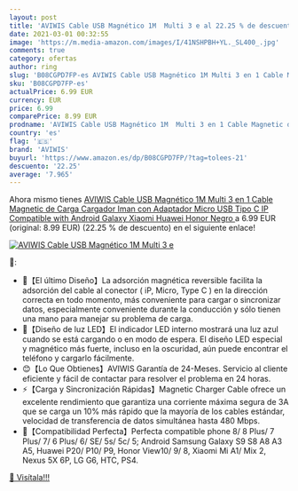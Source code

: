 ```yaml
---
layout: post
title: 'AVIWIS Cable USB Magnético 1M  Multi 3 e al 22.25 % de descuento'
date: 2021-03-01 00:32:55
image: 'https://m.media-amazon.com/images/I/41NSHPBH+YL._SL400_.jpg'
comments: true
category: ofertas
author: ring
slug: 'B08CGPD7FP-es AVIWIS Cable USB Magnético 1M Multi 3 en 1 Cable Magnetic...'
sku: 'B08CGPD7FP-es'
actualPrice: 6.99 EUR
currency: EUR
price: 6.99
comparePrice: 8.99 EUR
prodname: 'AVIWIS Cable USB Magnético 1M  Multi 3 en 1 Cable Magnetic de Carga Cargador Iman con Adaptador Micro USB Tipo C IP Compatible with Android Galaxy  Xiaomi  Huawei  Honor  Negro '
country: 'es'
flag: '🇪🇸'
brand: 'AVIWIS'
buyurl: 'https://www.amazon.es/dp/B08CGPD7FP/?tag=tolees-21'
descuento: '22.25'
average: '7.965'
---
```


Ahora mismo tienes [AVIWIS Cable USB Magnético 1M  Multi 3 en 1 Cable Magnetic de Carga Cargador Iman con Adaptador Micro USB Tipo C IP Compatible with Android Galaxy  Xiaomi  Huawei  Honor  Negro ](https://www.amazon.es/dp/B08CGPD7FP/?tag=tolees-21) a 6.99 EUR (original: 8.99 EUR) (22.25 %  de descuento) en el siguiente enlace!

[![AVIWIS Cable USB Magnético 1M  Multi 3 e](https://m.media-amazon.com/images/I/41NSHPBH+YL._SL400_.jpg)](https://www.amazon.es/dp/B08CGPD7FP/?tag=tolees-21)

🔎:

- 🧲【El último Diseño】La adsorción magnética reversible facilita la adsorción del cable al conector ( iP, Micro, Type C ) en la dirección correcta en todo momento, más conveniente para cargar o sincronizar datos, especialmente conveniente durante la conducción y sólo tienen una mano para manejar su problema de carga.
- 🎁【Diseño de luz LED】El indicador LED interno mostrará una luz azul cuando se está cargando o en modo de espera. El diseño LED especial y magnético más fuerte, incluso en la oscuridad, aún puede encontrar el teléfono y cargarlo fácilmente.
- 😊【Lo Que Obtienes】AVIWIS Garantía de 24-Meses. Servicio al cliente eficiente y fácil de contactar para resolver el problema en 24 horas.
- ⚡【Carga y Sincronización Rápidas】Magnetic Charger Cable ofrece un excelente rendimiento que garantiza una corriente máxima segura de 3A que se carga un 10% más rápido que la mayoría de los cables estándar, velocidad de transferencia de datos simultánea hasta 480 Mbps.
- 📱【Compatibilidad Perfecta】Perfecta compatible phone 8/ 8 Plus/ 7 Plus/ 7/ 6 Plus/ 6/ SE/ 5s/ 5c/ 5; Android Samsung Galaxy S9 S8 A8 A3 A5, Huawei P20/ P10/ P9, Honor View10/ 9/ 8, Xiaomi Mi A1/ Mix 2, Nexus 5X 6P, LG G6, HTC, PS4.

[🛒 Visítala!!!](https://www.amazon.es/dp/B08CGPD7FP/?tag=tolees-21)
